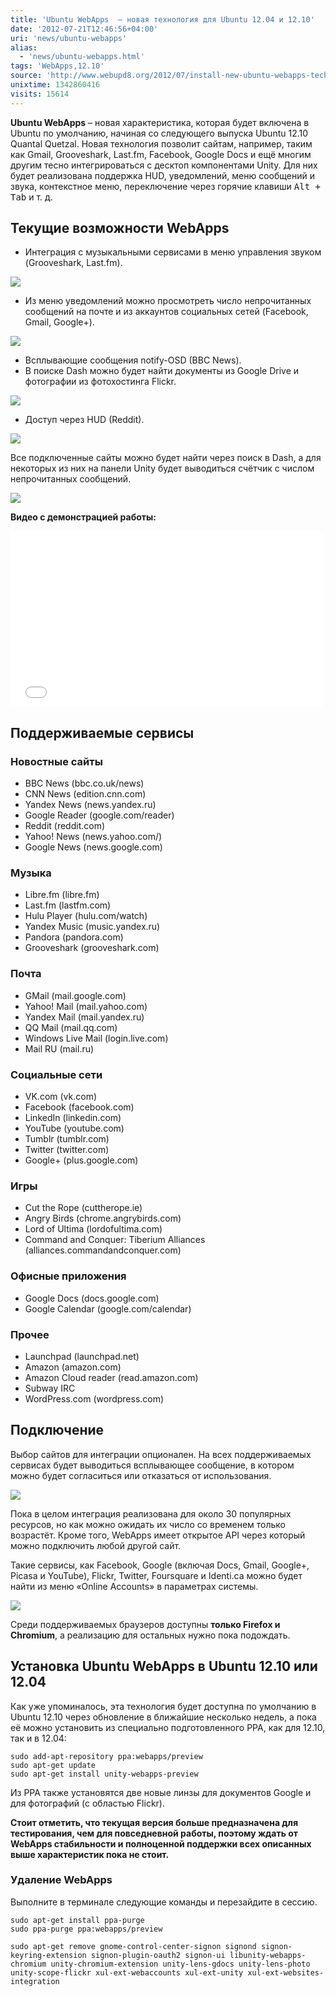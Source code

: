 ```yaml
---
title: 'Ubuntu WebApps  – новая технология для Ubuntu 12.04 и 12.10'
date: '2012-07-21T12:46:56+04:00'
uri: 'news/ubuntu-webapps'
alias: 
  - 'news/ubuntu-webapps.html'
tags: 'WebApps,12.10'
source: 'http://www.webupd8.org/2012/07/install-new-ubuntu-webapps-technology.html'
unixtime: 1342860416
visits: 15614
---
```

**Ubuntu WebApps** – новая характеристика, которая будет включена в Ubuntu по умолчанию, начиная со следующего выпуска Ubuntu 12.10 Quantal Quetzal. Новая технология позволит сайтам, например, таким как Gmail, Grooveshark, Last.fm, Facebook, Google Docs и ещё многим другим тесно интегрироваться с десктоп компонентами Unity. Для них будет реализована поддержка HUD, уведомлений, меню сообщений и звука, контекстное меню, переключение через горячие клавиши <kbd>Alt + Tab</kbd> и т. д.

## Текущие возможности WebApps

*   Интеграция с музыкальными сервисами в меню управления звуком (Grooveshark, Last.fm).

[![](img/2012/07/21/12-00/webapps-7614196196-o.jpg)](img/2012/07/21/12-00/webapps-7614196196-o.jpg)

*   Из меню уведомлений можно просмотреть число непрочитанных сообщений на почте и из аккаунтов социальных сетей (Facebook, Gmail, Google+).

[![](img/2012/07/21/12-00/webapps-3-7614196600-o.jpg)](img/2012/07/21/12-00/webapps-3-7614196600-o.jpg)

*   Всплывающие сообщения notify-OSD (BBC News).
*   В поиске Dash можно будет найти документы из Google Drive и фотографии из фотохостинга Flickr.

[![](img/2012/07/21/12-00/webapps-4-7614197536-o.jpg)](img/2012/07/21/12-00/webapps-4-7614197536-o.jpg)

*   Доступ через HUD (Reddit).

[![](img/2012/07/21/12-00/webapps-7-7614195978-o.jpg)](img/2012/07/21/12-00/webapps-7-7614195978-o.jpg)

Все подключенные сайты можно будет найти через поиск в Dash, а для некоторых из них на панели Unity будет выводиться счётчик с числом непрочитанных сообщений.

[![](img/2012/07/21/12-00/webapps-5-7614196846-o.jpg)](img/2012/07/21/12-00/webapps-5-7614196846-o.jpg)

**Видео с демонстрацией работы:**

<iframe src="//www.youtube.com/embed/x7vF-AB7SF4" frameborder="0" width="500" height="281"></iframe>

## Поддерживаемые сервисы

### Новостные сайты

*   BBC News (bbc.co.uk/news)
*   CNN News (edition.cnn.com)
*   Yandex News (news.yandex.ru)
*   Google Reader (google.com/reader)
*   Reddit (reddit.com)
*   Yahoo! News (news.yahoo.com/)
*   Google News (news.google.com)

### Музыка

*   Libre.fm (libre.fm)
*   Last.fm (lastfm.com)
*   Hulu Player (hulu.com/watch)
*   Yandex Music (music.yandex.ru)
*   Pandora (pandora.com)
*   Grooveshark (grooveshark.com)

### Почта

*   GMail (mail.google.com)
*   Yahoo! Mail (mail.yahoo.com)
*   Yandex Mail (mail.yandex.ru)
*   QQ Mail (mail.qq.com)
*   Windows Live Mail (login.live.com)
*   Mail RU (mail.ru)

### Социальные сети

*   VK.com (vk.com)
*   Facebook (facebook.com)
*   LinkedIn (linkedin.com)
*   YouTube (youtube.com)
*   Tumblr (tumblr.com)
*   Twitter (twitter.com)
*   Google+ (plus.google.com)

### Игры

*   Cut the Rope (cuttherope.ie)
*   Angry Birds (chrome.angrybirds.com)
*   Lord of Ultima (lordofultima.com)
*   Command and Conquer: Tiberium Alliances (alliances.commandandconquer.com)

### Офисные приложения

*   Google Docs (docs.google.com)
*   Google Calendar (google.com/calendar)

### Прочее

*   Launchpad (launchpad.net)
*   Amazon (amazon.com)
*   Amazon Cloud reader (read.amazon.com)
*   Subway IRC
*   WordPress.com (wordpress.com)

## Подключение

Выбор сайтов для интеграции опционален. На всех поддерживаемых сервисах будет выводиться всплывающее сообщение, в котором можно будет согласиться или отказаться от использования.

[![](img/2012/07/21/12-00/webapps-2-7614196700-o.jpg)](img/2012/07/21/12-00/webapps-2-7614196700-o.jpg)

Пока в целом интеграция реализована для около 30 популярных ресурсов, но как можно ожидать их число со временем только возрастёт. Кроме того, WebApps имеет открытое API через который можно подключить любой другой сайт.

Такие сервисы, как Facebook, Google (включая Docs, Gmail, Google+, Picasa и YouTube), Flickr, Twitter, Foursquare и Identi.ca можно будет найти из меню «Online Accounts» в параметрах системы.

[![](img/2012/07/21/12-00/webapps-1-7614196360-o.jpg)](img/2012/07/21/12-00/webapps-1-7614196360-o.jpg)

Среди поддерживаемых браузеров доступны **только Firefox и Chromium**, а реализацию для остальных нужно пока подождать.

## Установка Ubuntu WebApps в Ubuntu 12.10 или 12.04

Как уже упоминалось, эта технология будет доступна по умолчанию в Ubuntu 12.10 через обновление в ближайшие несколько недель, а пока её можно установить из специально подготовленного PPA, как для 12.10, так и в 12.04:

```
sudo add-apt-repository ppa:webapps/preview
sudo apt-get update
sudo apt-get install unity-webapps-preview
```

Из PPA также установятся две новые линзы для документов Google и для фотографий (с областью Flickr).

**Стоит отметить, что текущая версия больше предназначена для тестирования, чем для повседневной работы, поэтому ждать от WebApps стабильности и полноценной поддержки всех описанных выше характеристик пока не стоит.**

### Удаление WebApps

Выполните в терминале следующие команды и перезайдите в сессию.

```
sudo apt-get install ppa-purge
sudo ppa-purge ppa:webapps/preview
```

```
sudo apt-get remove gnome-control-center-signon signond signon-keyring-extension signon-plugin-oauth2 signon-ui libunity-webapps-chromium unity-chromium-extension unity-lens-gdocs unity-lens-photo unity-scope-flickr xul-ext-webaccounts xul-ext-unity xul-ext-websites-integration
```

